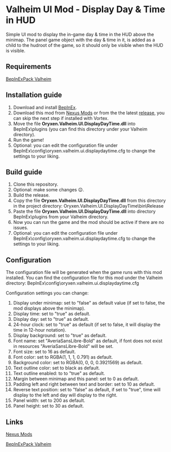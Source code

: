 # Valheim UI Mod - Display Day & Time in HUD

Simple UI mod to display the in-game day & time in the HUD above the minimap.
The panel game object with the day & time in it, is added as a child to the hudroot of the game, so it should only be visible when the HUD is visible.

## Requirements

[BepInExPack Valheim](https://valheim.thunderstore.io/package/denikson/BepInExPack_Valheim/)

## Installation guide

1. Download and install [BepInEx](https://valheim.thunderstore.io/package/denikson/BepInExPack_Valheim/).
2. Download this mod from [Nexus Mods](https://www.nexusmods.com/valheim/mods/861) or from the the latest [release](https://github.com/OryxenMods/Oryxen.Valheim.UI.DisplayDayTime/releases), you can skip the next step if installed with Vortex.
3. Move the file **Oryxen.Valheim.UI.DisplayDayTime.dll** into BepInEx\plugins (you can find this directory under your Valheim directory).
4. Run the game!
5. Optional: you can edit the configuration file under BepInEx\config\oryxen.valheim.ui.displaydaytime.cfg to change the settings to your liking.

## Build guide

1. Clone this repository.
2. Optional: make some changes 😉.
3. Build the release.
4. Copy the file **Oryxen.Valheim.UI.DisplayDayTime.dll** from this directory in the project directory: Oryxen.Valheim.UI.DisplayDayTime\bin\Release
5. Paste the file **Oryxen.Valheim.UI.DisplayDayTime.dll** into directory BepInEx\plugins from your Valheim directory.
6. Now you can run the game and the mod should be active if there are no issues.
7. Optional: you can edit the configuration file under BepInEx\config\oryxen.valheim.ui.displaydaytime.cfg to change the settings to your liking.

## Configuration

The configuration file will be generated when the game runs with this mod installed.
You can find the configuration file for this mod under the Valheim directory: BepInEx\config\oryxen.valheim.ui.displaydaytime.cfg

Configuration settings you can change:

1. Display under minimap: set to "false" as default value (if set to false, the mod displays above the minimap).
2. Display time: set to "true" as default.
3. Display day: set to "true" as default.
4. 24-hour clock: set to "true" as default (if set to false, it will display the time in 12-hour notation).
5. Display background: set to "true" as default.
6. Font name: set "AveriaSansLibre-Bold" as default, if font does not exist in resources "AveriaSansLibre-Bold" will be set.
7. Font size: set to 16 as default.
8. Font color: set to RGBA(1, 1, 1, 0.791) as default.
9. Background color: set to RGBA(0, 0, 0, 0.3921569) as default.
10. Text outline color: set to black as default.
11. Text outline enabled: to to "true" as default.
12. Margin between minimap and this panel: set to 0 as default.
13. Padding left and right between text and border: set to 10 as default.
14. Reverse text position: set to "false" as default, if set to "true", time will display to the left and day will display to the right.
15. Panel width: set to 200 as default.
16. Panel height: set to 30 as default.

## Links

[Nexus Mods](https://www.nexusmods.com/valheim/mods/861)

[BepInExPack Valheim](https://valheim.thunderstore.io/package/denikson/BepInExPack_Valheim/)
